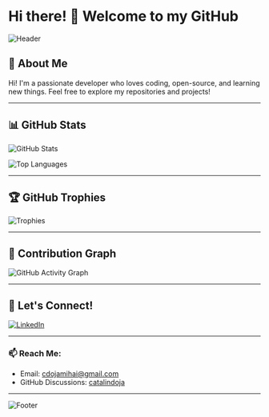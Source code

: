 # Hi there! 👋 Welcome to my GitHub

![Header](https://capsule-render.vercel.app/api?type=waving&color=auto&height=200&section=header&text=Welcome!&fontSize=50&animation=fadeIn)

## 🚀 About Me
Hi! I'm a passionate developer who loves coding, open-source, and learning new things. Feel free to explore my repositories and projects!

---

## 📊 GitHub Stats

![GitHub Stats](https://github-readme-stats.vercel.app/api?username=catalindoja&show_icons=true&theme=radical)

![Top Languages](https://github-readme-stats.vercel.app/api/top-langs/?username=catalindoja&layout=compact&theme=radical)

---

## 🏆 GitHub Trophies

![Trophies](https://github-profile-trophy.vercel.app/?username=catalindoja&theme=radical&no-frame=true&row=1&column=6)

---

## 🌟 Contribution Graph

![GitHub Activity Graph](https://activity-graph.herokuapp.com/graph?username=catalindoja&theme=radical)

---

## 💬 Let's Connect!

[![LinkedIn](https://img.shields.io/badge/LinkedIn-blue?style=for-the-badge&logo=linkedin)](https://www.linkedin.com/in/mihai-catalin-doja-81205822a/)

---

### 📫 Reach Me:
- Email: [cdojamihai@gmail.com](mailto:cdojamihai@gmail.com)
- GitHub Discussions: [catalindoja](https://github.com/catalindoja)

---

![Footer](https://capsule-render.vercel.app/api?type=waving&color=auto&height=100&section=footer)

<!--
**catalindoja/catalindoja** is a ✨ _special_ ✨ repository because its `README.md` (this file) appears on your GitHub profile.

Here are some ideas to get you started:

- 🔭 I’m currently working on ...
- 🌱 I’m currently learning ...
- 👯 I’m looking to collaborate on ...
- 🤔 I’m looking for help with ...
- 💬 Ask me about ...
- 📫 How to reach me: ...
- 😄 Pronouns: ...
- ⚡ Fun fact: ...
-->
